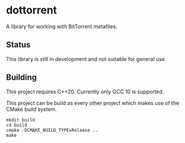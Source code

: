 # dottorrent

A library for working with BitTorrent metafiles.

## Status

This library is still in development and not suitable for general use.

## Building

This project requires C++20. 
Currently only GCC 10 is supported.

This project can be build as every other project which makes use of the CMake build system.

```{bash}
mkdir build
cd build
cmake -DCMAKE_BUILD_TYPE=Release ..
make 
```